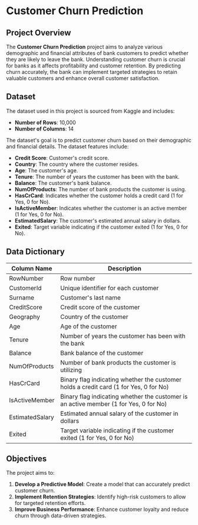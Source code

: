 # Customer Churn Prediction

## Project Overview

The **Customer Churn Prediction** project aims to analyze various demographic and financial attributes of bank customers to predict whether they are likely to leave the bank. Understanding customer churn is crucial for banks as it affects profitability and customer retention. By predicting churn accurately, the bank can implement targeted strategies to retain valuable customers and enhance overall customer satisfaction.

## Dataset

The dataset used in this project is sourced from Kaggle and includes:

- **Number of Rows**: 10,000
- **Number of Columns**: 14

The dataset's goal is to predict customer churn based on their demographic and financial details. The dataset features include:

- **Credit Score**: Customer's credit score.
- **Country**: The country where the customer resides.
- **Age**: The customer's age.
- **Tenure**: The number of years the customer has been with the bank.
- **Balance**: The customer's bank balance.
- **NumOfProducts**: The number of bank products the customer is using.
- **HasCrCard**: Indicates whether the customer holds a credit card (1 for Yes, 0 for No).
- **IsActiveMember**: Indicates whether the customer is an active member (1 for Yes, 0 for No).
- **EstimatedSalary**: The customer's estimated annual salary in dollars.
- **Exited**: Target variable indicating if the customer exited (1 for Yes, 0 for No).

## Data Dictionary

| Column Name       | Description                                                                                       |
|-------------------|---------------------------------------------------------------------------------------------------|
| RowNumber         | Row number                                                                                      |
| CustomerId        | Unique identifier for each customer                                                               |
| Surname           | Customer's last name                                                                           |
| CreditScore       | Credit score of the customer                                                                    |
| Geography         | Country of the customer                                                                         |
| Age               | Age of the customer                                                                            |
| Tenure            | Number of years the customer has been with the bank                                               |
| Balance           | Bank balance of the customer                                                                    |
| NumOfProducts     | Number of bank products the customer is utilizing                                                |
| HasCrCard         | Binary flag indicating whether the customer holds a credit card (1 for Yes, 0 for No)             |
| IsActiveMember    | Binary flag indicating whether the customer is an active member (1 for Yes, 0 for No)             |
| EstimatedSalary   | Estimated annual salary of the customer in dollars                                               |
| Exited            | Target variable indicating if the customer exited (1 for Yes, 0 for No)                              |

## Objectives

The project aims to:

1. **Develop a Predictive Model**: Create a model that can accurately predict customer churn.
2. **Implement Retention Strategies**: Identify high-risk customers to allow for targeted retention efforts.
3. **Improve Business Performance**: Enhance customer loyalty and reduce churn through data-driven strategies.

